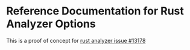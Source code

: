 # Reference Documentation for Rust Analyzer Options

This is a proof of concept for [rust analyzer issue #13178](https://github.com/rust-lang/rust-analyzer/issues/13178)
